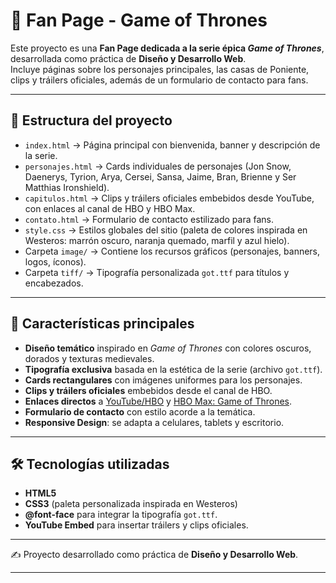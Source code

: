 # 🐉 Fan Page - Game of Thrones

Este proyecto es una **Fan Page dedicada a la serie épica _Game of Thrones_**, desarrollada como práctica de **Diseño y Desarrollo Web**.  
Incluye páginas sobre los personajes principales, las casas de Poniente, clips y tráilers oficiales, además de un formulario de contacto para fans.  

---

## 📂 Estructura del proyecto

- `index.html` → Página principal con bienvenida, banner y descripción de la serie.  
- `personajes.html` → Cards individuales de personajes (Jon Snow, Daenerys, Tyrion, Arya, Cersei, Sansa, Jaime, Bran, Brienne y Ser Matthias Ironshield).  
- `capitulos.html` → Clips y tráilers oficiales embebidos desde YouTube, con enlaces al canal de HBO y HBO Max.  
- `contato.html` → Formulario de contacto estilizado para fans.  
- `style.css` → Estilos globales del sitio (paleta de colores inspirada en Westeros: marrón oscuro, naranja quemado, marfil y azul hielo).  
- Carpeta `image/` → Contiene los recursos gráficos (personajes, banners, logos, íconos).  
- Carpeta `tiff/` → Tipografía personalizada `got.ttf` para títulos y encabezados.  

---

## 🎨 Características principales

- **Diseño temático** inspirado en _Game of Thrones_ con colores oscuros, dorados y texturas medievales.  
- **Tipografía exclusiva** basada en la estética de la serie (archivo `got.ttf`).  
- **Cards rectangulares** con imágenes uniformes para los personajes.  
- **Clips y tráilers oficiales** embebidos desde el canal de HBO.  
- **Enlaces directos** a [YouTube/HBO](https://www.youtube.com/channel/UCQzdMyuz0Lf4zo4uGcEujFw) y [HBO Max: Game of Thrones](https://www.hbomax.com/ar/es/shows/game-of-thrones/4f6b4985-2dc9-4ab6-ac79-d60f0860b0ac).  
- **Formulario de contacto** con estilo acorde a la temática.  
- **Responsive Design**: se adapta a celulares, tablets y escritorio.  

---

## 🛠️ Tecnologías utilizadas

- **HTML5**  
- **CSS3** (paleta personalizada inspirada en Westeros)  
- **@font-face** para integrar la tipografía `got.ttf`.  
- **YouTube Embed** para insertar tráilers y clips oficiales.  

---

✍️ Proyecto desarrollado como práctica de **Diseño y Desarrollo Web**.  

---
